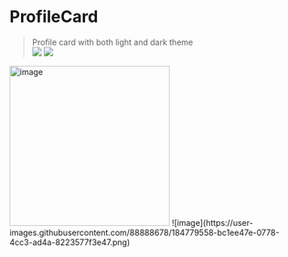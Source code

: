 # ProfileCard
> Profile card with both light and dark theme <br />
![](https://img.shields.io/github/languages/code-size/utkarsh-dixit-git/ProfileCard?style=for-the-badge)
![](https://img.shields.io/github/repo-size/utkarsh-dixit-git/ProfileCard?style=for-the-badge)
<img width="280" alt="image" src="https://user-images.githubusercontent.com/88888678/184779545-c4780d2f-4e10-4dcb-8211-9c998b314a86.png">
![image](https://user-images.githubusercontent.com/88888678/184779558-bc1ee47e-0778-4cc3-ad4a-8223577f3e47.png)
